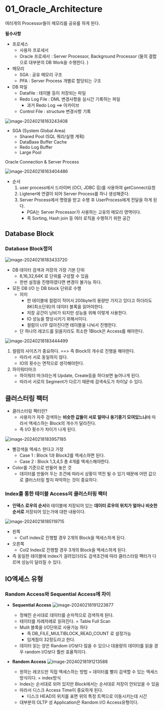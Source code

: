 # 01_Oracle_Architecture

여러개의 Processor들이 메모리를 공유를 하게 된다.

**필수사항**

- 프로세스
  -  사용자 프로세서
  - Oracle 프로세서 : 
    Server Processor, Background Processor 
    (둘의 결합으로 대부분의 DB Work을 수행한다. )
- 메모리
  - SGA : 공유 메모리 구조
  - PFA : Server Process 개별로 할당되는 구조
- DB 파일
  - Datafile : 테이블 등이 저장되는 파일
  - Redo Log File : DML 변경사항을 실시간 기록하는 파일
    - 과거 Redo Log ==> 아카이브 
  - Control File : structure 변경사항 기록



![image-20240218163243408](./01_Oracle_Architecture.assets/image-20240218163243408.png)

- SGA (System Global Area)
  - Shared Pool (SQL 쿼리/실행 계획)
  - DataBase Buffer Cache
  - Redo Log Buffer
  - Large Pool



Oracle Connection & Server Process

![image-20240218163404486](./01_Oracle_Architecture.assets/image-20240218163404486.png)

- 순서
  1. user process에서 드라이버 (OCI, JDBC 등)를 사용하여 getConnect요청
  2. Ligtener에 연결이 되어 Server Process를 하나 생성해준다.
  3. Server Process에서 명령을 받고 수행 후 UserProcess에게 전달을 하게 된다.
     - PGA는 Server Processor가 사용하는 고유의 메모리 영역이다.
     - 즉 Sorting, Hash join 등 여러 로직을 수행하기 위한 공간





## Database Block

### Database Block정의

![image-20240218183433720](./01_Oracle_Architecture.assets/image-20240218183433720.png)

- DB 데이터 검색과 저장의 가장 기본 단위
  - 8,16,32,64K 로 단위를 구성할 수 있음
  - 한번 설정을 진행하였다면 변경이 불가능 하다.
- 모든 DB I/O 는 DB block 단위로 수행 
  - 의미 
    - 한 테이블에 컬럼이 적어서 200byte의 용량만 가지고 있다고 하더라도 8K(최소단위)의 데이터 블록을 읽어야한다. 
    - 저장 공간이 낭비가 되지만 성능을 위해 이렇게 사용한다.
    - IO 성능을 향상시키기 위해서이다.
    - 컬럼이 너무 많아진다면 테이블을 나눠서 진행한다.
  - 단 하나의 레코드를 읽을지라도 최소한 1Block은 Access를 해야한다.

![image-20240218183444499](./01_Oracle_Architecture.assets/image-20240218183444499.png)

1. 컬럼의 사이즈가 중요하다. ==> 즉 Block의 개수로 진행을 해야한다.
   - 따라서 서로 동일하지 않다.
   - IO의 횟수는 면적으로 생각해야한다.
2. 하이워터마크
   - 하이워터 마크라는게 Update, Create등을 하다보면 늘어나게 된다.
   - 따라서 서로의 Segment가 다르기 때문에 검색속도가 차이날 수 있다.



## 클러스터링 팩터

- 클러스터링 팩터란?
  - 사용자가 자주 검색하는 **비슷한 값들이 서로 얼마나 옹기종기 모여있느냐**에 따라서 엑세스하는 Block의 개수가 달라진다.
  - 즉 I/O 횟수가 차이가 나게 된다.

![image-20240218183957185](./01_Oracle_Architecture.assets/image-20240218183957185.png)

- 빨강색을 엑세스 한다고 가정
  - Case 1 : Block 1과 Block2를 엑세스하면 된다.
  - Case 2 : Block 1,3,4,5 총 4개를 엑세스해야한다.
- Color를 기준으로 만들어 놓은 것
  - 데이터를 만들어 두는 조건에 따라서 상황이 역전 될 수 있기 때문에 어떤 값으로 클러스터링 할지 파악하는 것이 중요하다.



### Index를 통한 테이블 Access의 클러스터링 팩터

- **인덱스 로우의 순서**와 테이블에 저장되어 있는 **데이터 로우의 위치가 얼마나 비슷한 순서로** 저장되어 있는가에 대한 내용이다.

![image-20240218185119715](./01_Oracle_Architecture.assets/image-20240218185119715.png)

- 왼쪽
  - Col1 index로 진행할 경우 2개의 Block을 엑세스하게 된다.
- 오른쪽
  - Col2 Index로 진행할 경우 3개의 Block을 엑세스하게 된다.
- 즉 동일한 테이블에 index가 걸려있더라도 검색조건에 따라 클러스터링 팩터가 다르며 성능이 달라질 수 있다.



## IO엑세스 유형

### Random Access와 Sequential Access에 차이

- **Sequential Access**
  ![image-20240218191223877](./01_Oracle_Architecture.assets/image-20240218191223877.png)
  - 정해진 순서대로 데이터를 순차적으로 검색하게 된다.
  - 테이터를  차례차례로 읽혀진다. = Table Full Scan
  - Mulit 블록을 I/O단위로 사용가능 하다
    - 즉 DB_FILE_MULTIBLOCK_READ_COUNT 로 설정가능
    - 임계점이 32정도라고 한다.
  - 데이터 읽는 양은 Random I/O보다 많을 수 있으나 대용량의 데이터를 읽을 경우 random I/O보다 훨씬 효율적이다.

- **Random Access**
  ![image-20240218191213588](./01_Oracle_Architecture.assets/image-20240218191213588.png)
  - 원하는 레코드만 직접 엑세스하는 방법
    	 = 데이터를 빨리 검색할 수 있는 엑세스 방식이다. = index방식
  - Index는 순서대로 되어 있지만 Block에서는 순서대로 저장이 안되있을 수 있음
  - 따라서 디스크 Access Time이 중요하게 된다.
    - 디스크 HEAD의 위치를 표면 위의 특정 트랙으로 이동시키는데 시간
  - 대부분의 OLTP 성 Application은 Random I/O Access유형이다. 



































